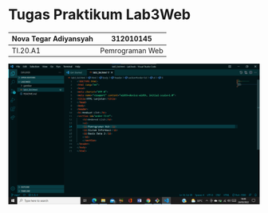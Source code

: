 # Tugas Praktikum Lab3Web

| Nova Tegar Adiyansyah | 312010145 |
| --------------- | ----------------|
| TI.20.A1  | Pemrograman Web       |

![Lab3web](gambar/ordere1.png)